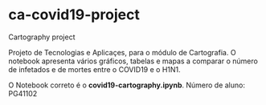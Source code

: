 # ca-covid19-project
Cartography project

Projeto de Tecnologias e Aplicaçes, para o módulo de Cartografia.
O notebook apresenta vários gráficos, tabelas e mapas a comparar o número de infetados e de mortes entre o COVID19 e o H1N1.

O Notebook correto é o **covid19-cartography.ipynb**.
Número de aluno: PG41102
